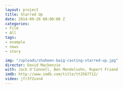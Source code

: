 ```yaml
---
layout: project
title: Starred Up
date: 2014-09-26 00:00:00 Z
categories:
- Film
- All
tags:
- example
- news
- story

img: "/uploads/shaheen-baig-casting-starred-up.jpg"
director: David Mackenzie
with: Jack O'Connell, Ben Mendelsohn, Rupert Friend
imdb: http://www.imdb.com/title/tt2567712/
video: jfr3f2vxn4
---
```


